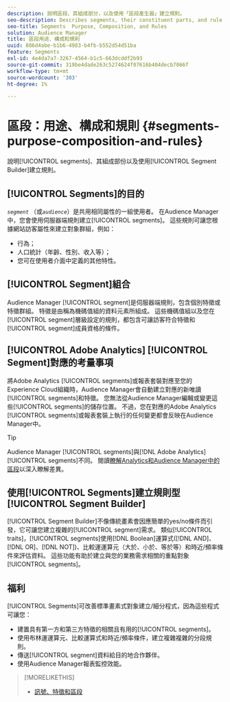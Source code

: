 ```yaml
---
description: 說明區段、其組成部分，以及使用「區段產生器」建立規則。
seo-description: Describes segments, their constituent parts, and rule creation with Segment Builder.
seo-title: Segments  Purpose, Composition, and Rules
solution: Audience Manager
title: 區段用途、構成和規則
uuid: 886d4abe-b1b6-4983-b4fb-b552d54d51ba
feature: Segments
exl-id: 4e4da7a7-3267-4564-b1c5-663dcddf2b93
source-git-commit: 319be4dade263c5274624f07616b404decb7066f
workflow-type: tm+mt
source-wordcount: '303'
ht-degree: 1%

---
```


# 區段：用途、構成和規則 {#segments-purpose-composition-and-rules}

說明[!UICONTROL segments]、其組成部份以及使用[!UICONTROL Segment Builder]建立規則。

## [!UICONTROL Segments]的目的

*`segment`* （或&#x200B;*`audience`*）是共用相同屬性的一組使用者。 在Audience Manager中，您會使用伺服器端規則建立[!UICONTROL segments]。 這些規則可讓您根據網站訪客屬性來建立對象群組，例如：

* 行為；
* 人口統計（年齡、性別、收入等）；
* 您可在使用者介面中定義的其他特性。

## [!UICONTROL Segment]組合

Audience Manager [!UICONTROL segment]是伺服器端規則，包含個別特徵或特徵群組。 特徵是由稱為機碼值組的資料元素所組成。 這些機碼值組以及您在[!UICONTROL segment]層級設定的規則，都包含可讓訪客符合特徵和[!UICONTROL segment]成員資格的條件。

## [!UICONTROL Adobe Analytics] [!UICONTROL Segment]對應的考量事項

將Adobe Analytics [!UICONTROL segments]或報表套裝對應至您的Experience Cloud組織時，Audience Manager會自動建立對應的新唯讀[!UICONTROL segments]和特徵。 您無法從Audience Manager編輯或變更這些[!UICONTROL segments]的儲存位置。 不過，您在對應的Adobe Analytics [!UICONTROL segments]或報表套裝上執行的任何變更都會反映在Audience Manager中。

>[!TIP]
>
>Audience Manager [!UICONTROL segments]與[!DNL Adobe Analytics] [!UICONTROL segments]不同。 閱讀[瞭解Analytics和Audience Manager中的區段](https://experienceleague.adobe.com/docs/analytics/integration/audience-analytics/audience-analytics-workflow/aam-analytics-segments.html?lang=zh-Hant)以深入瞭解差異。

## 使用[!UICONTROL Segments]建立規則型[!UICONTROL Segment Builder]

[!UICONTROL Segment Builder]不像傳統畫素會因應簡單的yes/no條件而引發，它可讓您建立複雜的[!UICONTROL segment]需求。 類似[!UICONTROL traits]，[!UICONTROL segments]使用[!DNL Boolean]運算式([!DNL AND]、[!DNL OR]、[!DNL NOT])、比較運運算元（大於、小於、等於等）和時近/頻率條件來評估資料。 這些功能有助於建立與您的業務需求相關的重點對象[!UICONTROL segments]。

## 福利

[!UICONTROL Segments]可改善標準畫素式對象建立/細分程式，因為這些程式可讓您：

* 建置具有第一方和第三方特徵的相關且有用的[!UICONTROL segments]。
* 使用布林運運算元、比較運算式和時近/頻率條件，建立複雜複雜的分段規則。
* 傳送[!UICONTROL segment]資料給目的地合作夥伴。
* 使用Audience Manager報表監控效能。

>[!MORELIKETHIS]
>
>* [訊號、特徵和區段](../../reference/signal-trait-segment.md)
